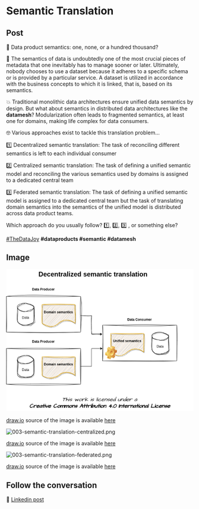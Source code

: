 # Semantic Translation

## Post

🤔 Data product semantics: one, none, or a hundred thousand?

🥇 The semantics of data is undoubtedly one of the most crucial pieces of metadata that one inevitably has to manage sooner or later. Ultimately, nobody chooses to use a dataset because it adheres to a specific schema or is provided by a particular service. A dataset is utilized in accordance with the business concepts to which it is linked, that is, based on its semantics.

💥 Traditional monolithic data architectures ensure unified data semantics by design. But what about semantics in distributed data architectures like the **datamesh**? Modularization often leads to fragmented semantics, at least one for domains, making life complex for data consumers. 

🤓 Various approaches exist to tackle this translation problem...

1️⃣ Decentralized semantic translation: 
The task of reconciling different semantics is left to each individual consumer

2️⃣ Centralized semantic translation: 
The task of defining a unified semantic model and reconciling the various semantics used by domains is assigned to a dedicated central team

3️⃣ Federated semantic translation: 
The task of defining a unified semantic model is assigned to a dedicated central team but the task of translating domain semantics into the semantics of the unified model is distributed across data product teams.

Which approach do you usually follow? 1️⃣, 2️⃣, 3️⃣ , or something else?

[#TheDataJoy](https://www.linkedin.com/feed/hashtag/?keywords=thedatajoy) **#dataproducts #semantic #datamesh** 

## Image

![002-semantic-translation-decentralized.png](images/002-semantic-translation-decentralized.png "Decentralized Semantic Trannslation")

[draw.io](https://app.diagrams.net/) source of the image is available [here](images/002-semantic-translation-decentralized.drawio) 

![003-semantic-translation-centralized.png](002-semantic-translation-centralized.png "Centralized Semantic Trannslation")

[draw.io](https://app.diagrams.net/) source of the image is available [here](002-semantic-translation-centralized.drawio)

![003-semantic-translation-federated.png](002-semantic-translation-federated.png "Federated Semantic Trannslation")

[draw.io](https://app.diagrams.net/) source of the image is available [here](002-semantic-translation-federated.drawio) 

## Follow the conversation

🔵 [Linkedin post](https://www.linkedin.com/posts/andreagioia_approaches-to-semantic-translation-activity-7109130116558970880-MqUz)
